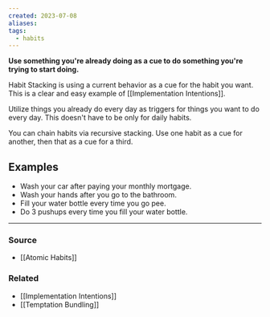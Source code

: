 ```yaml
---
created: 2023-07-08
aliases: 
tags:
  - habits
---
```

**Use something you're already doing as a cue to do something you're trying to start doing.**

Habit Stacking is using a current behavior as a cue for the habit you want. This is a clear and easy example of [[Implementation Intentions]].  

Utilize things you already do every day as triggers for things you want to do every day. This doesn't have to be only for daily habits.

You can chain habits via recursive stacking. Use one habit as a cue for another, then that as a cue for a third.

## Examples

- Wash your car after paying your monthly mortgage.
- Wash your hands after you go to the bathroom.
- Fill your water bottle every time you go pee.
- Do 3 pushups every time you fill your water bottle.

---

### Source
- [[Atomic Habits]]

### Related
- [[Implementation Intentions]]
- [[Temptation Bundling]]